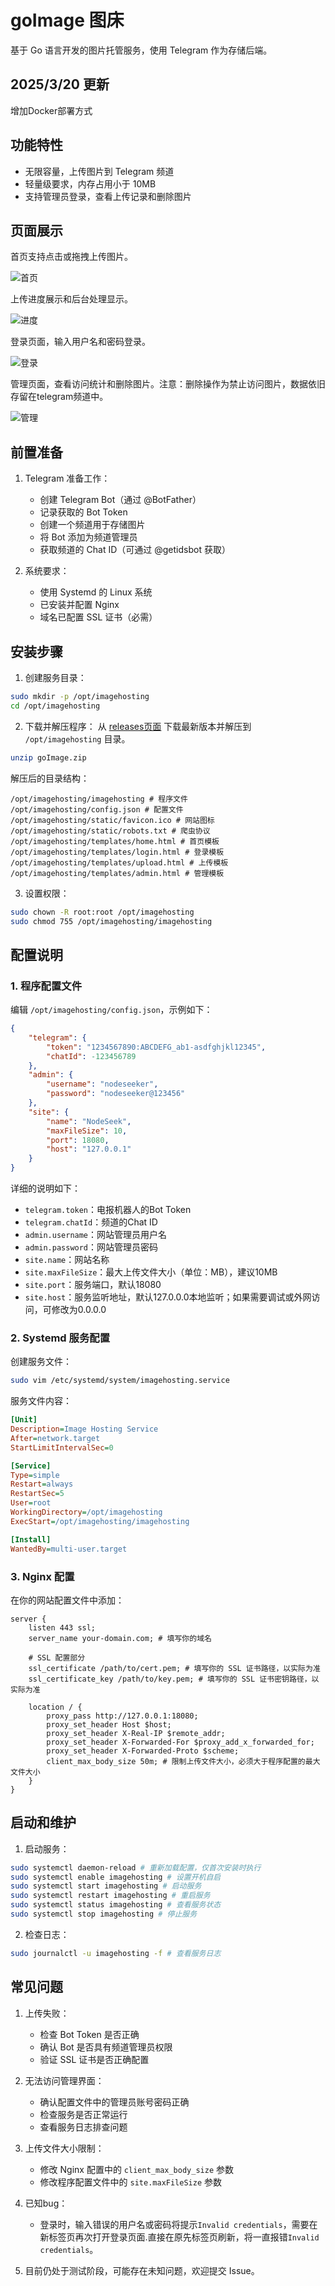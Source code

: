 # goImage 图床

基于 Go 语言开发的图片托管服务，使用 Telegram 作为存储后端。


## 2025/3/20 更新
增加Docker部署方式


## 功能特性
- 无限容量，上传图片到 Telegram 频道
- 轻量级要求，内存占用小于 10MB
- 支持管理员登录，查看上传记录和删除图片


## 页面展示
首页支持点击或拖拽上传图片。

![首页](https://github.com/nodeseeker/goImage/blob/main/images/index.png?raw=true)

上传进度展示和后台处理显示。

![进度](https://github.com/nodeseeker/goImage/blob/main/images/home.png?raw=true)

登录页面，输入用户名和密码登录。

![登录](https://github.com/nodeseeker/goImage/blob/main/images/login.png?raw=true)

管理页面，查看访问统计和删除图片。注意：删除操作为禁止访问图片，数据依旧存留在telegram频道中。

![管理](https://github.com/nodeseeker/goImage/blob/main/images/admin.png?raw=true)


## 前置准备

1. Telegram 准备工作：
   - 创建 Telegram Bot（通过 @BotFather）
   - 记录获取的 Bot Token
   - 创建一个频道用于存储图片
   - 将 Bot 添加为频道管理员
   - 获取频道的 Chat ID（可通过 @getidsbot 获取）

2. 系统要求：
   - 使用 Systemd 的 Linux 系统
   - 已安装并配置 Nginx
   - 域名已配置 SSL 证书（必需）

## 安装步骤

1. 创建服务目录：
```bash
sudo mkdir -p /opt/imagehosting
cd /opt/imagehosting
```

2. 下载并解压程序：
   从 [releases页面](https://github.com/nodeseeker/goImage/releases) 下载最新版本并解压到 `/opt/imagehosting` 目录。
```bash
unzip goImage.zip
```
解压后的目录结构：
```
/opt/imagehosting/imagehosting # 程序文件
/opt/imagehosting/config.json # 配置文件
/opt/imagehosting/static/favicon.ico # 网站图标
/opt/imagehosting/static/robots.txt # 爬虫协议
/opt/imagehosting/templates/home.html # 首页模板
/opt/imagehosting/templates/login.html # 登录模板
/opt/imagehosting/templates/upload.html # 上传模板
/opt/imagehosting/templates/admin.html # 管理模板
```

3. 设置权限：
```bash
sudo chown -R root:root /opt/imagehosting
sudo chmod 755 /opt/imagehosting/imagehosting
```

## 配置说明

### 1. 程序配置文件

编辑 `/opt/imagehosting/config.json`，示例如下：

```json
{
    "telegram": {
        "token": "1234567890:ABCDEFG_ab1-asdfghjkl12345",
        "chatId": -123456789
    },
    "admin": {
        "username": "nodeseeker",
        "password": "nodeseeker@123456"
    },
    "site": {
        "name": "NodeSeek",
        "maxFileSize": 10,
        "port": 18080,
        "host": "127.0.0.1"
    }
}
```
详细的说明如下：
- `telegram.token`：电报机器人的Bot Token
- `telegram.chatId`：频道的Chat ID
- `admin.username`：网站管理员用户名
- `admin.password`：网站管理员密码
- `site.name`：网站名称
- `site.maxFileSize`：最大上传文件大小（单位：MB），建议10MB
- `site.port`：服务端口，默认18080
- `site.host`：服务监听地址，默认127.0.0.0本地监听；如果需要调试或外网访问，可修改为0.0.0.0

### 2. Systemd 服务配置

创建服务文件：
```bash
sudo vim /etc/systemd/system/imagehosting.service
```

服务文件内容：
```ini
[Unit]
Description=Image Hosting Service
After=network.target
StartLimitIntervalSec=0

[Service]
Type=simple
Restart=always
RestartSec=5
User=root
WorkingDirectory=/opt/imagehosting
ExecStart=/opt/imagehosting/imagehosting

[Install]
WantedBy=multi-user.target
```

### 3. Nginx 配置

在你的网站配置文件中添加：
```nginx
server {
    listen 443 ssl;
    server_name your-domain.com; # 填写你的域名
    
    # SSL 配置部分
    ssl_certificate /path/to/cert.pem; # 填写你的 SSL 证书路径，以实际为准
    ssl_certificate_key /path/to/key.pem; # 填写你的 SSL 证书密钥路径，以实际为准
    
    location / {
        proxy_pass http://127.0.0.1:18080;
        proxy_set_header Host $host;
        proxy_set_header X-Real-IP $remote_addr;
        proxy_set_header X-Forwarded-For $proxy_add_x_forwarded_for;
        proxy_set_header X-Forwarded-Proto $scheme;
        client_max_body_size 50m; # 限制上传文件大小，必须大于程序配置的最大文件大小
    }
}
```

## 启动和维护

1. 启动服务：
```bash
sudo systemctl daemon-reload # 重新加载配置，仅首次安装时执行
sudo systemctl enable imagehosting # 设置开机自启
sudo systemctl start imagehosting # 启动服务
sudo systemctl restart imagehosting # 重启服务
sudo systemctl status imagehosting # 查看服务状态
sudo systemctl stop imagehosting # 停止服务
```

2. 检查日志：
```bash
sudo journalctl -u imagehosting -f # 查看服务日志
```


## 常见问题

1. 上传失败：
   - 检查 Bot Token 是否正确
   - 确认 Bot 是否具有频道管理员权限
   - 验证 SSL 证书是否正确配置

2. 无法访问管理界面：
   - 确认配置文件中的管理员账号密码正确
   - 检查服务是否正常运行
   - 查看服务日志排查问题

3. 上传文件大小限制：
   - 修改 Nginx 配置中的 `client_max_body_size` 参数
   - 修改程序配置文件中的 `site.maxFileSize` 参数

4. 已知bug：
   - 登录时，输入错误的用户名或密码将提示`Invalid credentials`，需要在新标签页再次打开登录页面.直接在原先标签页刷新，将一直报错`Invalid credentials`。
  
4. 目前仍处于测试阶段，可能存在未知问题，欢迎提交 Issue。
